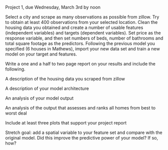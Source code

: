 Project 1, due Wednesday, March 3rd by noon

Select a city and scrape as many observations as possible from zillow. Try to obtain at least 400 observations from your selected location.
Clean the housing data you obtained and create a number of usable features (independent variables) and targets (dependent variables). Set price as the response variable, and then set numbers of beds, number of bathrooms and total square footage as the predictors.
Following the previous model you specified (6 houses in Mathews), import your new data set and train a new model on your target and features.

Write a one and a half to two page report on your results and include the following.

A description of the housing data you scraped from zillow

A description of your model architecture

An analysis of your model output

An analysis of the output that assesses and ranks all homes from best to worst deal

Include at least three plots that support your project report

Stretch goal: add a spatial variable to your feature set and compare with the original model. Did this improve the predictive power of your model? If so, how?
